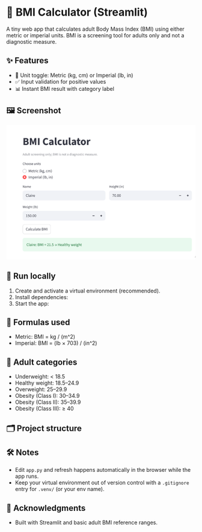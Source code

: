 # 🧮 BMI Calculator (Streamlit)

A tiny web app that calculates adult Body Mass Index (BMI) using either metric or imperial units. BMI is a screening tool for adults only and not a diagnostic measure.

## ✨ Features
- 🔁 Unit toggle: Metric (kg, cm) or Imperial (lb, in)
- ✅ Input validation for positive values
- 📊 Instant BMI result with category label

## 🖼️ Screenshot
![App Screenshot](BMI_Calculator.png)

## 🚀 Run locally
1) Create and activate a virtual environment (recommended).  
2) Install dependencies:
3) Start the app:

## 📐 Formulas used
- Metric: BMI = kg / (m^2)  
- Imperial: BMI = (lb × 703) / (in^2)

## 🧭 Adult categories
- Underweight: < 18.5  
- Healthy weight: 18.5–24.9  
- Overweight: 25–29.9  
- Obesity (Class I): 30–34.9  
- Obesity (Class II): 35–39.9  
- Obesity (Class III): ≥ 40

## 🗂️ Project structure

## 🛠️ Notes
- Edit `app.py` and refresh happens automatically in the browser while the app runs.
- Keep your virtual environment out of version control with a `.gitignore` entry for `.venv/` (or your env name).

## 🙌 Acknowledgments
- Built with Streamlit and basic adult BMI reference ranges.
